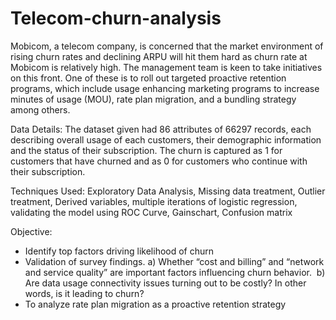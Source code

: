 # Telecom-churn-analysis
Mobicom, a telecom company, is concerned that the market environment of rising churn rates and declining ARPU will hit them hard as churn rate at Mobicom is relatively high. 
The management team is keen to take initiatives on this front. One of these is to roll out targeted proactive retention programs, 
which include usage enhancing marketing programs to increase minutes of usage (MOU), rate plan migration, and a bundling strategy among 
others.  

Data Details: The dataset given had 86 attributes of 66297 records, each describing overall usage of each customers,
their demographic information and the status of their subscription. The churn is captured as 1 for customers that have churned and as 0 for
customers who continue with their subscription.  

Techniques Used: Exploratory Data Analysis, Missing data treatment, Outlier treatment, Derived variables, multiple iterations of logistic regression, validating the model using ROC Curve, Gainschart, Confusion matrix

Objective:
- Identify top factors driving likelihood of churn
- Validation of survey findings. a) Whether “cost and billing” and “network and service quality” are important factors influencing churn behavior.  b) Are data usage connectivity issues turning out to be costly? In other words, is it leading to churn?
- To analyze rate plan migration as a proactive retention strategy

